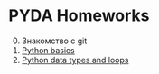 # PYDA Homeworks

0. Знакомство с git
1. [Python basics](https://github.com/Mongolfiera/netology_pyda/tree/master/python-basics-hw)
1. [Python data types and loops](https://github.com/Mongolfiera/netology_pyda/tree/master/python-data_types-loops)
